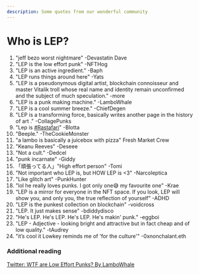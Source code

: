 ```yaml
---
description: Some quotes from our wonderful community
---
```


# Who is LEP?

1. "jeff bezo worst nightmare" -Devastatin Dave
2. "LEP is the low effort punk" -NFTHog
3. "LEP is an active ingredient." -Baph
4. "LEP runs things around here" -Yats
5. "LEP is a pseudonymous digital artist, blockchain connoisseur and master Vitalik troll whose real name and identity remain unconfirmed and the subject of much speculation." -more
6. "LEP is a punk making machine." -LamboWhale
7. "LEP is a cool summer breeze." -ChiefDegen
8. "LEP is a transforming force, basically writes another page in the history of art ." -CollagePunks
9. "Lep is [#Rastafari](https://twitter.com/hashtag/Rastafari?src=hashtag\_click)" -Blotta
10. "Beeple." -TheCookieMonster
11. "a lambo is basically a juicebox with pizza" Fresh Market Crew
12. "Keanu Reeves" -Deseee
13. "Not a cult." -Dedcel
14. "punk incarnate" -Giddy
15. 「頑張ってる人」"High effort person" -Tomi
16. "Not important who LEP is, but HOW LEP is <3" -Narcoleptica
17. "Like glitch art" -PunkHunter
18. "lol he really loves punks. I got only one😅 my favourite one" -Krae
19. “LEP is a mirror for everyone in the NFT space. If you look, LEP will show you, and only you, the true reflection of yourself” -ADHD
20. "LEP is the punkest collection on blockchain" -voidcross
21. "LEP. It just makes sense" -bdiddydisco
22. "He's LEP. He's LEP. He's LEP. He's makin' punk." -eggboi
23. "LEP - Adjective - looking bright and attractive but in fact cheap and of low quality." -tAudrey
24. "it’s cool it Lowkey reminds me of 'for the culture'" -0xnonchalant.eth&#x20;



### Additional reading

[Twitter: WTF are Low Effort Punks? By LamboWhale](https://twitter.com/Lambo\_Whale/status/1437427834369228804)

